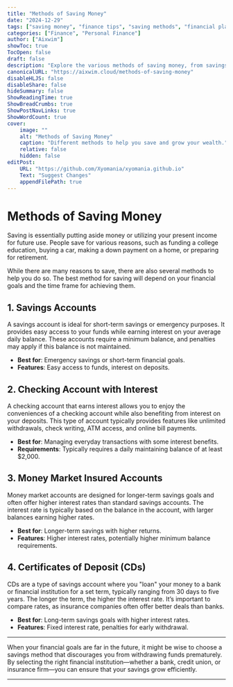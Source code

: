 ```yaml
---
title: "Methods of Saving Money"
date: "2024-12-29"
tags: ["saving money", "finance tips", "saving methods", "financial planning"]
categories: ["Finance", "Personal Finance"]
author: ["Aixwim"]
showToc: true
TocOpen: false
draft: false
description: "Explore the various methods of saving money, from savings accounts to certificates of deposit (CDs), and discover which method suits your financial goals."
canonicalURL: "https://aixwim.cloud/methods-of-saving-money"
disableHLJS: false
disableShare: false
hideSummary: false
ShowReadingTime: true
ShowBreadCrumbs: true
ShowPostNavLinks: true
ShowWordCount: true
cover:
    image: ""
    alt: "Methods of Saving Money"
    caption: "Different methods to help you save and grow your wealth."
    relative: false
    hidden: false
editPost:
    URL: "https://github.com/Xyomania/xyomania.github.io"
    Text: "Suggest Changes"
    appendFilePath: true
---
```


# Methods of Saving Money

Saving is essentially putting aside money or utilizing your present income for future use. People save for various reasons, such as funding a college education, buying a car, making a down payment on a home, or preparing for retirement.

While there are many reasons to save, there are also several methods to help you do so. The best method for saving will depend on your financial goals and the time frame for achieving them.

## 1. **Savings Accounts**

A savings account is ideal for short-term savings or emergency purposes. It provides easy access to your funds while earning interest on your average daily balance. These accounts require a minimum balance, and penalties may apply if this balance is not maintained.

- **Best for**: Emergency savings or short-term financial goals.
- **Features**: Easy access to funds, interest on deposits.

## 2. **Checking Account with Interest**

A checking account that earns interest allows you to enjoy the conveniences of a checking account while also benefiting from interest on your deposits. This type of account typically provides features like unlimited withdrawals, check writing, ATM access, and online bill payments.

- **Best for**: Managing everyday transactions with some interest benefits.
- **Requirements**: Typically requires a daily maintaining balance of at least $2,000.

## 3. **Money Market Insured Accounts**

Money market accounts are designed for longer-term savings goals and often offer higher interest rates than standard savings accounts. The interest rate is typically based on the balance in the account, with larger balances earning higher rates.

- **Best for**: Longer-term savings with higher returns.
- **Features**: Higher interest rates, potentially higher minimum balance requirements.

## 4. **Certificates of Deposit (CDs)**

CDs are a type of savings account where you "loan" your money to a bank or financial institution for a set term, typically ranging from 30 days to five years. The longer the term, the higher the interest rate. It’s important to compare rates, as insurance companies often offer better deals than banks.

- **Best for**: Long-term savings goals with higher interest rates.
- **Features**: Fixed interest rate, penalties for early withdrawal.

---

When your financial goals are far in the future, it might be wise to choose a savings method that discourages you from withdrawing funds prematurely. By selecting the right financial institution—whether a bank, credit union, or insurance firm—you can ensure that your savings grow efficiently.

---
